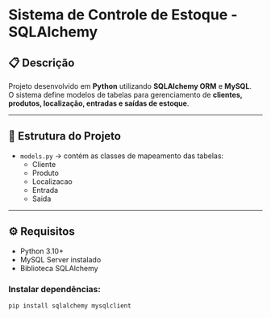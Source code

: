 # Sistema de Controle de Estoque - SQLAlchemy

## 📋 Descrição
Projeto desenvolvido em **Python** utilizando **SQLAlchemy ORM** e **MySQL**.  
O sistema define modelos de tabelas para gerenciamento de **clientes, produtos, localização, entradas e saídas de estoque**.

---

## 🧱 Estrutura do Projeto
- `models.py` → contém as classes de mapeamento das tabelas:
  - Cliente
  - Produto
  - Localizacao
  - Entrada
  - Saida

---

## ⚙️ Requisitos
- Python 3.10+
- MySQL Server instalado
- Biblioteca SQLAlchemy

### Instalar dependências:
```bash
pip install sqlalchemy mysqlclient
